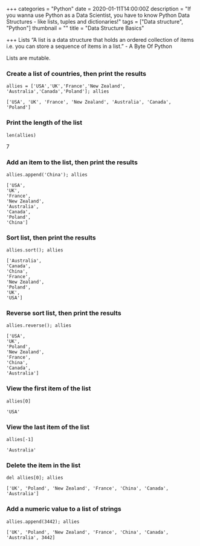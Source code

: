 +++
categories = "Python"
date = 2020-01-11T14:00:00Z
description = "If you wanna use Python as a Data Scientist, you have to know Python Data Structures - like lists, tuples and dictionaries!"
tags = ["Data structure", "Python"]
thumbnail = ""
title = "Data Structure Basics"

+++
Lists
“A list is a data structure that holds an ordered collection of items i.e. you can store a sequence of items in a list.” - A Byte Of Python

Lists are mutable.

### Create a list of countries, then print the results

    allies = ['USA','UK','France','New Zealand', 'Australia','Canada','Poland']; allies

    ['USA', 'UK', 'France', 'New Zealand', 'Australia', 'Canada', 'Poland']

### Print the length of the list

    len(allies)

7

### Add an item to the list, then print the results

    allies.append('China'); allies

    ['USA',
    'UK',
    'France',
    'New Zealand',
    'Australia',
    'Canada',
    'Poland',
    'China']

### Sort list, then print the results

    allies.sort(); allies

    ['Australia',
    'Canada',
    'China',
    'France',
    'New Zealand',
    'Poland',
    'UK',
    'USA']

### Reverse sort list, then print the results

    allies.reverse(); allies

    ['USA',
    'UK',
    'Poland',
    'New Zealand',
    'France',
    'China',
    'Canada',
    'Australia']

### View the first item of the list

    allies[0]

    'USA'

### View the last item of the list

    allies[-1]

    'Australia'

### Delete the item in the list

    del allies[0]; allies

    ['UK', 'Poland', 'New Zealand', 'France', 'China', 'Canada', 'Australia']

### Add a numeric value to a list of strings

    allies.append(3442); allies

    ['UK', 'Poland', 'New Zealand', 'France', 'China', 'Canada', 'Australia', 3442]